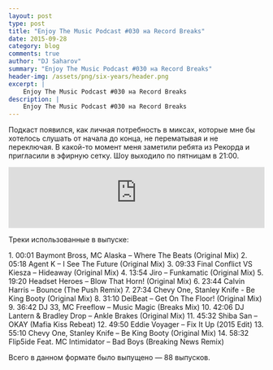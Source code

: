 ```yaml
---
layout: post
type: post
title: "Enjoy The Music Podcast #030 на Record Breaks"
date: 2015-09-28
category: blog
comments: true
author: "DJ Saharov"
summary: "Enjoy The Music Podcast #030 на Record Breaks"
header-img: /assets/png/six-years/header.png
excerpt: |
    Enjoy The Music Podcast #030 на Record Breaks
description: |
    Enjoy The Music Podcast #030 на Record Breaks
---
```


<p>
<span class="firstcharacter">П</span>одкаст появился, как личная потребность в миксах, которые мне бы хотелось слушать от начала до конца, не перематывая и не переключая. В какой-то момент меня заметили ребята из Рекорда и пригласили в эфирную сетку. Шоу выходило по пятницам в 21:00.
</p>

<iframe width="100%" height="120" src="https://player-widget.mixcloud.com/widget/iframe/?hide_cover=1&feed=%2Fdjsaharovofficial%2Fenjoy-the-music-podcast-030%2F" frameborder="0" allow="encrypted-media; fullscreen; autoplay; idle-detection; speaker-selection; web-share;" ></iframe>

<p>Треки использованные в выпуске:</p>
1. 00:01 Baymont Bross, MC Alaska – Where The Beats (Original Mix)
2. 05:18 Agent K – I See The Future (Original Mix)
3. 09:33 Final Conflict VS Kiesza  – Hideaway (Original Mix)
4. 13:54 Jiro – Funkamatic (Original Mix)
5. 19:20 Headset Heroes – Blow That Horn! (Original Mix)
6. 23:44 Calvin Harris – Bounce (The Push Remix)
7. 27:34 Chevy One, Stanley Knife - Be King Booty (Original Mix)
8. 31:10 DeiBeat – Get On The Floor! (Original Mix)
9. 36:42 DJ 33, MC Freeflow – Music Magic (Breaks Mix)
10. 42:06 DJ Lantern & Bradley Drop – Ankle Brakes (Original Mix)
11. 45:32 Shiba San – OKAY (Mafia Kiss Rebeat)
12. 49:50 Eddie Voyager – Fix It Up (2015 Edit)
13. 55:10 Chevy One, Stanley Knife – Be King Booty (Original Mix)
14. 58:32 Flip5ide Feat. MC Intimidator – Bad Boys (Breaking News Remix)

<p>Всего в данном формате было выпущено &mdash; 88 выпусков.</p>